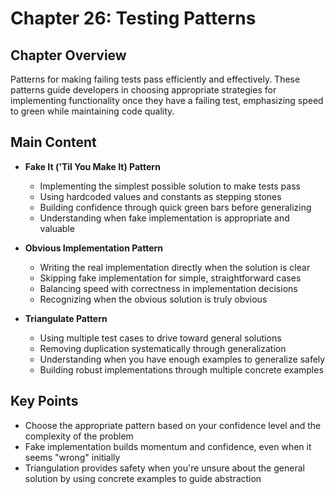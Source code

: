 # Chapter 26: Testing Patterns

## Chapter Overview
Patterns for making failing tests pass efficiently and effectively. These patterns guide developers in choosing appropriate strategies for implementing functionality once they have a failing test, emphasizing speed to green while maintaining code quality.

## Main Content
- **Fake It ('Til You Make It) Pattern**
  - Implementing the simplest possible solution to make tests pass
  - Using hardcoded values and constants as stepping stones
  - Building confidence through quick green bars before generalizing
  - Understanding when fake implementation is appropriate and valuable

- **Obvious Implementation Pattern**
  - Writing the real implementation directly when the solution is clear
  - Skipping fake implementation for simple, straightforward cases
  - Balancing speed with correctness in implementation decisions
  - Recognizing when the obvious solution is truly obvious

- **Triangulate Pattern**
  - Using multiple test cases to drive toward general solutions
  - Removing duplication systematically through generalization
  - Understanding when you have enough examples to generalize safely
  - Building robust implementations through multiple concrete examples

## Key Points
- Choose the appropriate pattern based on your confidence level and the complexity of the problem
- Fake implementation builds momentum and confidence, even when it seems "wrong" initially
- Triangulation provides safety when you're unsure about the general solution by using concrete examples to guide abstraction
